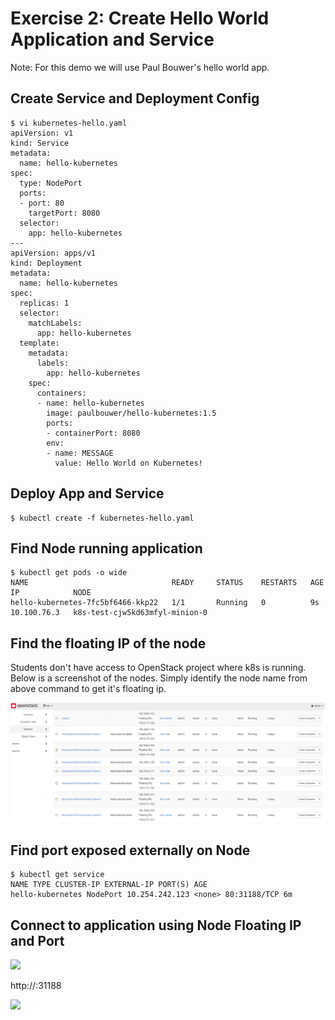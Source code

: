 # Exercise 2: Create Hello World Application and Service
Note: For this demo we will use Paul Bouwer's hello world app.

## Create Service and Deployment Config

```
$ vi kubernetes-hello.yaml
apiVersion: v1
kind: Service
metadata:
  name: hello-kubernetes
spec:
  type: NodePort
  ports:
  - port: 80
    targetPort: 8080
  selector:
    app: hello-kubernetes
---
apiVersion: apps/v1
kind: Deployment
metadata:
  name: hello-kubernetes
spec:
  replicas: 1
  selector:
    matchLabels:
      app: hello-kubernetes
  template:
    metadata:
      labels:
        app: hello-kubernetes
    spec:
      containers:
      - name: hello-kubernetes
        image: paulbouwer/hello-kubernetes:1.5
        ports:
        - containerPort: 8080
        env:
        - name: MESSAGE
          value: Hello World on Kubernetes!
```

## Deploy App and Service
```
$ kubectl create -f kubernetes-hello.yaml
```

## Find Node running application
```
$ kubectl get pods -o wide
NAME                                READY     STATUS    RESTARTS   AGE       IP            NODE
hello-kubernetes-7fc5bf6466-kkp22   1/1       Running   0          9s        10.100.76.3   k8s-test-cjw5kd63mfyl-minion-0
```

## Find the floating IP of the node
Students don't have access to OpenStack project where k8s is running. Below is a screenshot of the nodes. Simply identify the node name from above command to get it's floating ip.

![](images/k8s_nodes.PNG)


## Find port exposed externally on Node
```
$ kubectl get service
NAME TYPE CLUSTER-IP EXTERNAL-IP PORT(S) AGE
hello-kubernetes NodePort 10.254.242.123 <none> 80:31188/TCP 6m
```

## Connect to application using Node Floating IP and Port
![](images/node.PNG)

http://<floating ip>:31188

![](images/helloworld.PNG)
